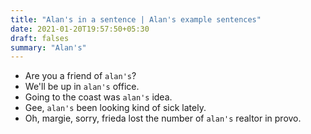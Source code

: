 ```yaml
---
title: "Alan's in a sentence | Alan's example sentences"
date: 2021-01-20T19:57:50+05:30
draft: falses
summary: "Alan's"
---
```

- Are you a friend of `alan's`?
- We'll be up in `alan's` office.
- Going to the coast was `alan's` idea.
- Gee, `alan's` been looking kind of sick lately.
- Oh, margie, sorry, frieda lost the number of `alan's` realtor in provo.
                 

